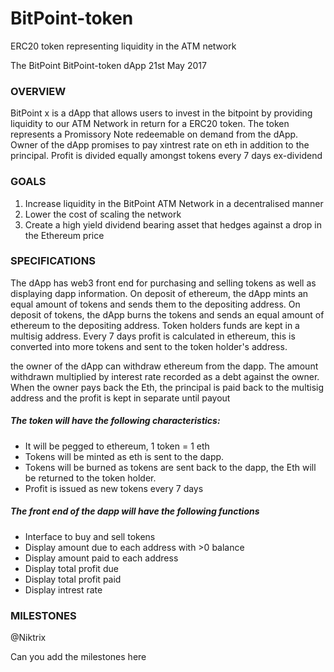 # BitPoint-token
ERC20 token representing liquidity in the ATM network 

﻿The BitPoint 
BitPoint-token dApp
21st May 2017

### OVERVIEW 

BitPoint x is a dApp that allows users to invest in the bitpoint by providing liquidity to our ATM Network in return for a ERC20 token. The token represents a Promissory Note redeemable on demand from the dApp. Owner of the dApp promises to pay xintrest rate on eth in addition to the principal. Profit is divided equally amongst tokens every 7 days ex-dividend 

### GOALS
1. Increase liquidity in the BitPoint ATM Network in a decentralised manner 
2. Lower the cost of scaling the network 
3. Create a high yield dividend bearing asset that hedges against a drop in the Ethereum price 

### SPECIFICATIONS

The dApp has web3 front end for purchasing and selling tokens as well as displaying dapp information. On deposit of ethereum, the dApp mints an equal amount of tokens and sends them to the depositing address. On deposit of tokens, the dApp burns the tokens and sends an equal amount of ethereum to the depositing address. Token holders funds are kept in a multisig address. Every 7 days profit is calculated in ethereum, this is converted into more tokens and sent to the token holder's address. 

the owner of the dApp can withdraw ethereum from the dapp. The amount withdrawn multiplied by interest rate recorded as a debt against the owner. When the owner pays back the Eth, the principal is paid back to the multisig address and the profit is kept in separate until payout

##### The token will have the following characteristics:

* It will be pegged to ethereum, 1 token = 1 eth
* Tokens will be minted as eth is sent to the dapp. 
* Tokens will be burned as tokens are sent back to the dapp, the Eth will be returned to the token holder.
* Profit is issued as new tokens every 7 days 

##### The front end of the dapp will have the following functions

   * Interface to buy and sell tokens 
   * Display amount due to each address with >0 balance 
   * Display amount paid to each address 
   * Display total profit due
   * Display total profit paid 
   * Display intrest rate

### MILESTONES

@Niktrix

Can you add the milestones here
